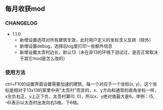 ## 每月收获mod

### CHANGELOG

- 1.1.0
    - 新增设置选项对所有建筑生效，此时用户定义的坐标含义反转（除外）
    - 新增设置debug，选择后log里打印一些额外信息
    - 新增设置太吾村边长，默认13（未在非13的环境下测试过，是否正常取决于其它mod是怎么改的）

### 使用方法

ctrl+F10的设置界面设置需要加速的建筑，每一个对应于一个坐标(x, y)，这个坐标是相对于13x13的家里中央"太吾村"而言的，x、y方向和通常的直角坐标一样，x左负右正，y上正下负，太吾村算(0, 0)，所以x、y绝对值最大是6。举例：(5, -6)表示以太吾村出发向右5格，下6格。
